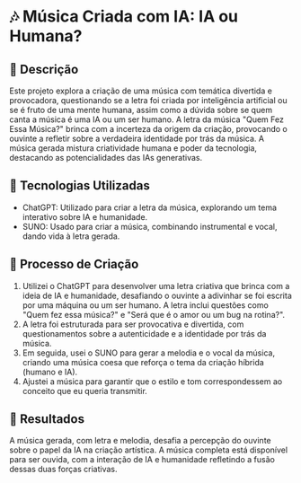 # 🎶 Música Criada com IA: IA ou Humana?

## 📒 Descrição
Este projeto explora a criação de uma música com temática divertida e provocadora, questionando se a letra foi criada por inteligência artificial ou se é fruto de uma mente humana, assim como a dúvida sobre se quem canta a música é uma IA ou um ser humano. A letra da música "Quem Fez Essa Música?" brinca com a incerteza da origem da criação, provocando o ouvinte a refletir sobre a verdadeira identidade por trás da música. A música gerada mistura criatividade humana e poder da tecnologia, destacando as potencialidades das IAs generativas.

## 🤖 Tecnologias Utilizadas
- ChatGPT: Utilizado para criar a letra da música, explorando um tema interativo sobre IA e humanidade.
- SUNO: Usado para criar a música, combinando instrumental e vocal, dando vida à letra gerada.

## 🧐 Processo de Criação
1. Utilizei o ChatGPT para desenvolver uma letra criativa que brinca com a ideia de IA e humanidade, desafiando o ouvinte a adivinhar se foi escrita por uma máquina ou um ser humano. A letra inclui questões como "Quem fez essa música?" e "Será que é o amor ou um bug na rotina?".
2. A letra foi estruturada para ser provocativa e divertida, com questionamentos sobre a autenticidade e a identidade por trás da música.
3. Em seguida, usei o SUNO para gerar a melodia e o vocal da música, criando uma música coesa que reforça o tema da criação híbrida (humano e IA).
4. Ajustei a música para garantir que o estilo e tom correspondessem ao conceito que eu queria transmitir.

## 🚀 Resultados
A música gerada, com letra e melodia, desafia a percepção do ouvinte sobre o papel da IA na criação artística. A música completa está disponível para ser ouvida, com a interação de IA e humanidade refletindo a fusão dessas duas forças criativas.
